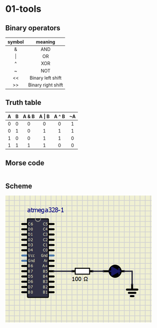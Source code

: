 # 01-tools

## Binary operators

| **symbol** | **meaning** |
| :-: | :-: | 
| & | AND |
| \| | OR | 
| ^ | XOR | 
| ~ | NOT | 
| << | Binary left shift | 
| >> | Binary right shift | 


## Truth table
| **A** | **B** | **A & B** | **A \| B** | **A ^ B** | **~A** |
| :-: | :-: | :-: | :-: | :-: | :-: |
| 0 | 0 | 0 | 0 | 0 | 1 |
| 0 | 1 | 0 | 1 | 1 | 1 |
| 1 | 0 | 0 | 1 | 1 | 0 |
| 1 | 1 | 1 | 1 | 0 | 0 |

## Morse code

```c
```

## Scheme
![Scheme](img/circuit.png)

